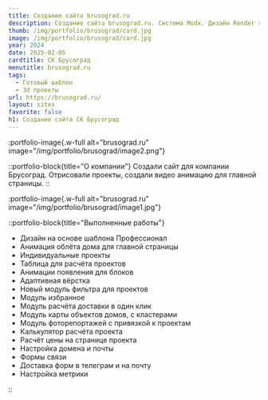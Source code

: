 ```yaml
---
title: Создание сайта brusograd.ru
description: Создание сайта brusograd.ru. Система Modx. Дизайн Render room - профессионал.
thumb: /img/portfolio/brusograd/card.jpg
image: /img/portfolio/brusograd/card.jpg
year: 2024
date: 2025-02-05
cardtitle: СК Брусоград
menutitle: brusograd.ru
tags:
  - Готовый шаблон
  - 3d проекты
url: https://brusograd.ru/
layout: sites
favorite: false
h1: Создание сайта СК Брусоград
---
```


:portfolio-image{.w-full alt="brusograd.ru" image="/img/portfolio/brusograd/image2.png"}

::portfolio-block{title="О компании"}
Создали сайт для компании Брусоград. Отрисовали проекты, создали видео анимацию для главной страницы. 
::

:portfolio-image{.w-full alt="brusograd.ru" image="/img/portfolio/brusograd/image1.jpg"}

::portfolio-block{title="Выполненные работы"}
- Дизайн на основе шаблона Профессионал
- Анимация облёта дома для главной страницы
- Индивидуальные проекты
- Таблица для расчёта проектов
- Анимации появления для блоков 
- Адаптивная вёрстка
- Новый модуль фильтра для проектов
- Модуль избранное
- Модуль расчёта доставки в один клик
- Модуль карты объектов домов, с кластерами
- Модуль фоторепортажей с привязкой к проектам
- Калькулятор расчёта проекта
- Расчёт цены на странице проекта
- Настройка домена и почты 
- Формы связи
- Доставка форм в телеграм и на почту
- Настройка метрики

::
